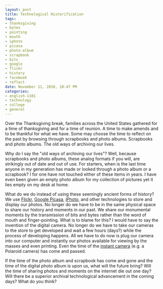 ```yaml
--- 
layout: post
title: Technological Historification
tags: 
- thanksgiving
- bytes
- pointing
- mouth
- iphoto
- picasa
- photo-album
- scrapbook
- bits
- google
- flickr
- history
- facebook
- reflect
date: November 11, 2010, 10:47 PM
categories: 
- english-1101
- technology
- college
- general
---
```

Over the Thanksgiving break, families across the United States gathered for a time of thanksgiving and for a time of reunion. A time to make amends and to be thankful for what we have. Some may choose the time to reflect on the past by browsing through scrapbooks and photo albums. Scrapbooks and photo albums. The old ways of archiving our lives.

Why do I say the "old ways of archiving our lives"? Well, because scrapbooks and photo albums, these analog formats if you will, are strikingly out of date and out of use. For starters, when is the last time anyone in my generation has made or looked through a photo album or a scrapbook? I for one have not touched either of these items in years. I have even been given an empty photo album for my collection of pictures yet it lies empty on my desk at home.

What do we do instead of using these seemingly ancient forms of history? We use [Flickr](http://www.flickr.com), [Google Picasa](http://picasa.google.com/), [iPhoto](http://www.apple.com/ilife/iphoto/), and other technologies to store and display our photos. No longer do we have to be in the same physical space to share our history and moments in our past. We share our monumental moments by the transmission of bits and bytes rather than the word of mouth and finger-pointing. What is to blame for this? I would have to say the invention of the digital camera. No longer do we have to take our cameras to the store to get developed and wait a few hours (days?) while the process of developing happens. All we have to do now is plug our camera into our computer and instantly our photos available for viewing by the masses and even printing. Even the time of the [instant camera](http://en.wikipedia.org/wiki/Instant_camera) (e.g. a Polaroid camera) has come and passed.

If the time of the photo album and scrapbook has come and gone and the time of the digital photo album is upon us, what will the future bring? Will the time of sharing photos and moments on the internet die out one day? Will there be a superior archival technological advancement in the coming days? What do you think?
